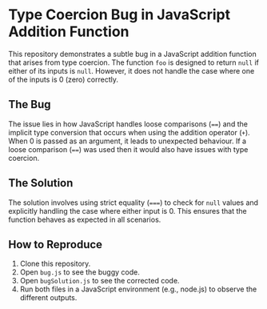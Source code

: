 # Type Coercion Bug in JavaScript Addition Function

This repository demonstrates a subtle bug in a JavaScript addition function that arises from type coercion. The function `foo` is designed to return `null` if either of its inputs is `null`. However, it does not handle the case where one of the inputs is 0 (zero) correctly.

## The Bug

The issue lies in how JavaScript handles loose comparisons (`==`) and the implicit type conversion that occurs when using the addition operator (`+`). When 0 is passed as an argument, it leads to unexpected behaviour. If a loose comparison (`==`) was used then it would also have issues with type coercion. 

## The Solution

The solution involves using strict equality (`===`) to check for `null` values and explicitly handling the case where either input is 0.  This ensures that the function behaves as expected in all scenarios.

## How to Reproduce

1. Clone this repository.
2. Open `bug.js` to see the buggy code.
3. Open `bugSolution.js` to see the corrected code.
4. Run both files in a JavaScript environment (e.g., node.js) to observe the different outputs.